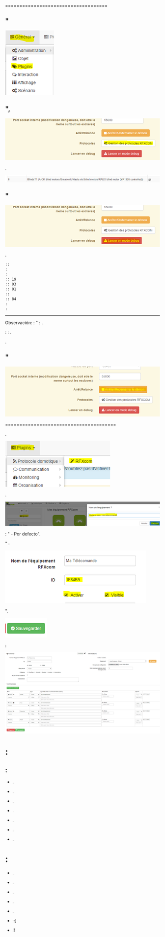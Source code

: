  
====================================

" 
------------------------------------------------------

![image07](images/volet.ematronic/image07.png)

", 
-------------------------------------

![image04](images/volet.ematronic/image04.png)

.

![image08](images/volet.ematronic/image08.png)

" 
-------------------------------

![image03](images/volet.ematronic/image03.png)


.

    :: 
    :
    :
    :: 19
    :: 03
    :: 01
    :: 
    :: 84
    :
    :

 
-------------------------------------

Observación:  : 
" : .

 :  : 
. 

.

" 
-----------------------------------------------------------------

![image06](images/volet.ematronic/image06.png)

 
=======================================

.

![image10](images/volet.ematronic/image10.png)


.

![image00](images/volet.ematronic/image00.png)

 : " -
Por defecto".


" :

![image11](images/volet.ematronic/image11.png)


".

![image02](images/volet.ematronic/image02.png)

 :

![image05](images/volet.ematronic/image05.png)

: 
======================================================================

: 
---------------------------

-   .

-   
    .

-   .

-   .

-   .

-   
    .

-   .

: 
====================================================================

-   .

-   
    .

-   .

-   .

-   .

-   
    ::]

-   
    !!


